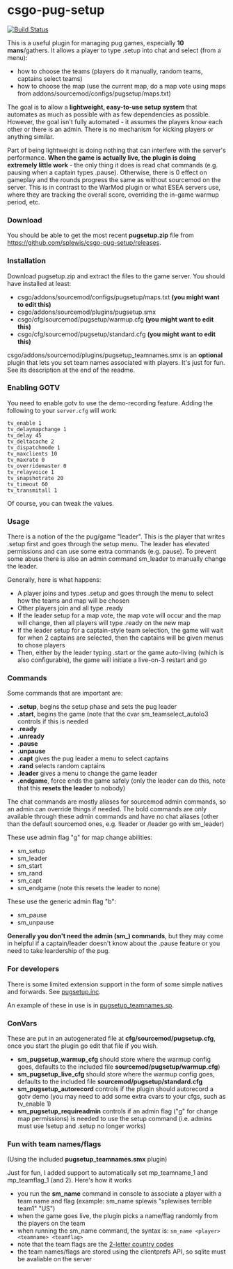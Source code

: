 csgo-pug-setup
===========================

[![Build Status](https://travis-ci.org/splewis/csgo-pug-setup.svg?branch=master)](https://travis-ci.org/splewis/csgo-pug-setup)

This is a useful plugin for managing pug games, especially **10 mans**/gathers. It allows a player to type .setup into chat and select (from a menu):
- how to choose the teams (players do it manually, random teams, captains select teams)
- how to choose the map (use the current map, do a map vote using maps from addons/sourcemod/configs/pugsetup/maps.txt)

The goal is to allow a **lightweight, easy-to-use setup system** that automates as much as possible with as few dependencies as possible. However,
the goal isn't fully automated - it assumes the players know each other or there is an admin. There is no mechanism for kicking players or anything similar.

Part of being lightweight is doing nothing that can interfere with the server's performance. **When the game is actually live, the plugin is doing extremely little work** - the only thing it does is read chat commands (e.g. pausing when a captain types .pause). Otherwise, there is 0 effect on gameplay and the rounds progress the same as without sourcemod on the server. This is in contrast to the WarMod plugin or what ESEA servers use, where they are tracking the overall score, overriding the in-game warmup period, etc.

### Download
You should be able to get the most recent **pugsetup.zip** file from https://github.com/splewis/csgo-pug-setup/releases.


### Installation
Download pugsetup.zip and extract the files to the game server. You should have installed at least:
- csgo/addons/sourcemod/configs/pugsetup/maps.txt **(you might want to edit this)**
- csgo/addons/sourcemod/plugins/pugsetup.smx
- csgo/cfg/sourcemod/pugsetup/warmup.cfg **(you might want to edit this)**
- csgo/cfg/sourcemod/pugsetup/standard.cfg **(you might want to edit this)**

csgo/addons/sourcemod/plugins/pugsetup_teamnames.smx is an **optional** plugin that lets you set team names associated with players. It's just for fun. See its description at the end of the readme.

### Enabling GOTV
You need to enable gotv to use the demo-recording feature. Adding the following to your ``server.cfg`` will work:

    tv_enable 1
    tv_delaymapchange 1
    tv_delay 45
    tv_deltacache 2
    tv_dispatchmode 1
    tv_maxclients 10
    tv_maxrate 0
    tv_overridemaster 0
    tv_relayvoice 1
    tv_snapshotrate 20
    tv_timeout 60
    tv_transmitall 1

Of course, you can tweak the values.


### Usage
There is a notion of the the pug/game "leader". This is the player that writes .setup first and goes through the setup menu. The leader has elevated permissions and can use some extra commands (e.g. pause). To prevent some abuse there is also an admin command sm_leader to manually change the leader.

Generally, here is what happens:
- A player joins and types .setup and goes through the menu to select how the teams and map will be chosen
- Other players join and all type .ready
- If the leader setup for a map vote, the map vote will occur and the map will change, then all players will type .ready on the new map
- If the leader setup for a captain-style team selection, the game will wait for when 2 captains are selected, then the captains will be given menus to chose players
- Then, either by the leader typing .start or the game auto-living (which is also configurable), the game will initiate a live-on-3 restart and go


### Commands

Some commands that are important are:
- **.setup**, begins the setup phase and sets the pug leader
- **.start**, begins the game (note that the cvar sm_teamselect_autolo3 controls if this is needed
- **.ready**
- **.unready**
- **.pause**
- **.unpause**
- **.capt** gives the pug leader a menu to select captains
- **.rand** selects random captains
- **.leader** gives a menu to change the game leader
- **.endgame**, force ends the game safely (only the leader can do this, note that this **resets the leader** to nobody)

The chat commands are mostly aliases for sourcemod admin commands, so an admin can override things if needed. The bold commands are only available through these admin commands and have no chat aliases (other than the default sourcemod ones, e.g. !leader or /leader go with sm_leader)

These use admin flag "g" for map change abilities:
- sm_setup
- sm_leader
- sm_start
- sm_rand
- sm_capt
- sm_endgame (note this resets the leader to none)

These use the generic admin flag "b":
- sm_pause
- sm_unpause

**Generally you don't need the admin (sm_) commands**, but they may come in helpful if a captain/leader doesn't know about the .pause feature or
you need to take leardership of the pug.


### For developers
There is some limited extension support in the form of some simple natives and forwards. See [pugsetup.inc](csgo/addons/sourcemod/scripting/include/pugsetup.inc).

An example of these in use is in [pugsetup_teamnames.sp](csgo/addons/sourcemod/scripting/pugsetup_teamnames.sp).


### ConVars
These are put in an autogenerated file at **cfg/sourcemod/pugsetup.cfg**, once you start the plugin go edit that file if you wish.
- **sm_pugsetup_warmup_cfg** should store where the warmup config goes, defaults to the included file **sourcemod/pugsetup/warmup.cfg**)
- **sm_pugsetup_live_cfg** should store where the warmup config goes, defaults to the included file **sourcemod/pugsetup/standard.cfg**
- **sm_pugsetup_autorecord** controls if the plugin should autorecord a gotv demo (you may need to add some extra cvars to your cfgs, such as tv_enable 1)
- **sm_pugsetup_requireadmin** controls if an admin flag ("g" for change map permissions) is needed to use the setup command (i.e. admins must use !setup and .setup no longer works)


### Fun with team names/flags
(Using the included **pugsetup_teamnames.smx** plugin)

Just for fun, I added support to automatically set mp_teamname_1 and mp_teamflag_1 (and 2). Here's how it works
- you run the **sm_name** command in console to associate a player with a team name and flag (example: sm_name splewis "splewises terrible team1" "US")
- when the game goes live, the plugin picks a name/flag randomly from the players on the team
- when running the sm_name command, the syntax is: ``sm_name <player> <teamname> <teamflag>``
- note that the team flags are the [2-letter country codes](http://countrycode.org/)
- the team names/flags are stored using the clientprefs API, so sqlite must be avaliable on the server
